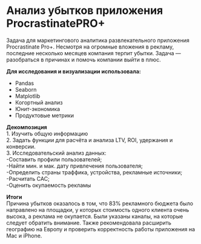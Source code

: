 # Анализ убытков приложения ProcrastinatePRO+

Задача для маркетингового аналитика развлекательного приложения Procrastinate Pro+. Несмотря на огромные вложения в рекламу, последние несколько месяцев компания терпит убытки. Задача — разобраться в причинах и помочь компании выйти в плюс.

**Для исследования и визуализации использовала:**
* Pandas
* Seaborn
* Matplotlib
* Когортный анализ
* Юнит-экономика
* Продуктовые метрики

**Декомпозиция**
<br> 1. Изучить общую информацию
<br> 2. Задать функции для расчёта и анализа LTV, ROI, удержания и конверсии.
<br> 3. Исследовательский анализ данных:
<br>-Составить профили пользователей;
<br>-Найти мин. и мак. дату привлечения пользователя;
<br>-Определить страны траффика, устройства, рекламные источники;
<br>-Расчитать САС;
<br>-Оценить окупаемость рекламы

**Итоги**
<br>Причина убытков оказалось в том, что 83% рекламного бюджета было направлено на площадки, у которых стоимость одного клиента очень высока, а реклама не окупается. Были указаны каналы, на которые следует обратить внимание. Также рекомендовала расширить географию на Европу и проверить корректность работы приложения на Mac и iPhone.
